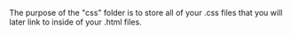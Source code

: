 The purpose of the "css" folder is to store all of your .css files that you will later link to inside of your .html files.